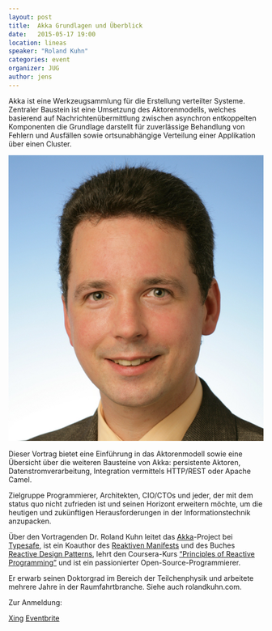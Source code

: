 ```yaml
---
layout: post
title:  Akka Grundlagen und Überblick
date:   2015-05-17 19:00
location: lineas
speaker: "Roland Kuhn"
categories: event
organizer: JUG
author: jens
---
```


Akka ist eine Werkzeugsammlung für die Erstellung verteilter Systeme. 
Zentraler Baustein ist eine Umsetzung des Aktorenmodells, 
welches basierend auf Nachrichtenübermittlung zwischen asynchron 
entkoppelten Komponenten die Grundlage darstellt für zuverlässige Behandlung 
von Fehlern und Ausfällen sowie ortsunabhängige Verteilung einer Applikation 
über einen Cluster. 

<img src="/assets/articles/2015/kuhn.jpg" class="speaker" />

Dieser Vortrag bietet eine Einführung in das Aktorenmodell 
sowie eine Übersicht über die weiteren Bausteine von Akka: persistente Aktoren, 
Datenstromverarbeitung, Integration vermittels HTTP/REST oder Apache Camel.

Zielgruppe
Programmierer, Architekten, CIO/CTOs und jeder, der mit dem status quo nicht zufrieden ist 
und seinen Horizont erweitern möchte, um die heutigen und zukünftigen Herausforderungen in 
der Informationstechnik anzupacken.

Über den Vortragenden
Dr. Roland Kuhn leitet das [Akka](http://akka.io/)-Project bei [Typesafe](http://typesafe.com/), ist ein Koauthor des 
[Reaktiven Manifests](http://reactivemanifesto.org/) und des Buches 
[Reactive Design Patterns](http://www.manning.com/kuhn/), lehrt den Coursera-Kurs 
[“Principles of Reactive Programming”](https://www.coursera.org/course/reactive) und ist ein 
passionierter Open-Source-Programmierer. 

Er erwarb seinen Doktorgrad im Bereich der Teilchenphysik und 
arbeitete mehrere Jahre in der Raumfahrtbranche. Siehe auch rolandkuhn.com.

Zur Anmeldung:

[Xing](https://www.xing.com/events/...)
[Eventbrite](https://www.eventbrite.de/e/...)
